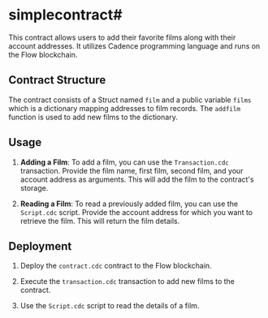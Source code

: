 # simplecontract# 

This contract allows users to add their favorite films along with their account addresses. It utilizes Cadence programming language and runs on the Flow blockchain.

## Contract Structure

The contract consists of a Struct named `film` and a public variable `films` which is a dictionary mapping addresses to film records. The `addfilm` function is used to add new films to the dictionary.

## Usage

1. **Adding a Film**: To add a film, you can use the `Transaction.cdc` transaction. Provide the film name, first film, second film, and your account address as arguments. This will add the film to the contract's storage.

2. **Reading a Film**: To read a previously added film, you can use the `Script.cdc` script. Provide the account address for which you want to retrieve the film. This will return the film details.

## Deployment

1. Deploy the `contract.cdc` contract to the Flow blockchain.

2. Execute the `transaction.cdc` transaction to add new films to the contract.

3. Use the `Script.cdc` script to read the details of a film.

